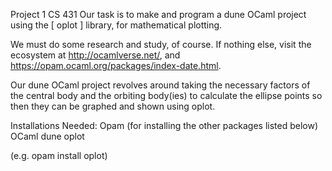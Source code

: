 Project 1 CS 431
Our task is to make and program a dune OCaml project using
the  [ oplot ]  library, for mathematical plotting.


We must do some research and study, of course. If nothing else,
visit  the ecosystem at http://ocamlverse.net/, 
and https://opam.ocaml.org/packages/index-date.html.

Our dune OCaml project revolves around taking the necessary factors of the central body and the orbiting body(ies) to calculate the ellipse points so then they can be graphed and shown using oplot.

Installations Needed:
    Opam (for installing the other packages listed below)
        OCaml
        dune
        oplot

(e.g. opam install oplot)
